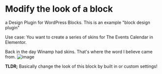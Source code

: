 # Modify the look of a block
a Design Plugin for WordPress Blocks. This is an example "block design plugin"

Use case: You want to create a series of skins for The Events Calendar in Elementor. 

Back in the day Winamp had skins. That's where the word I believe came from.
![image](./images/skins.png)

**TLDR;** 
Basically change the look of this block by built in or custom settings!
